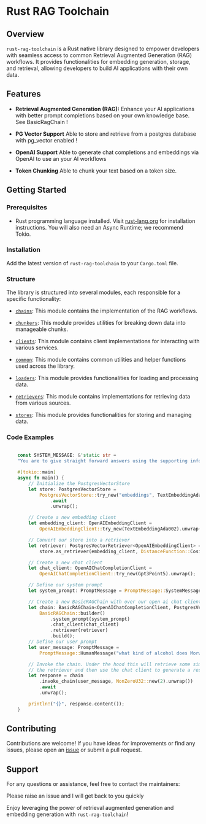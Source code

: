 # Rust RAG Toolchain

## Overview

`rust-rag-toolchain` is a Rust native library designed to empower developers with seamless access to common Retrieval Augmented Generation (RAG) workflows. It provides functionalities for embedding generation, storage, and retrieval, allowing developers to build AI applications with their own data.

## Features

- **Retrieval Augmented Generation (RAG):** Enhance your AI applications with better prompt completions based on your own knowledge base. See BasicRagChain ! 
- **PG Vector Support** Able to store and retrieve from a postgres database with pg_vector enabled !

- **OpenAI Support** Able to generate chat completions and embeddings via OpenAI to use an your AI workflows

- **Token Chunking** Able to chunk your text based on a token size.

## Getting Started

### Prerequisites

- Rust programming language installed. Visit [rust-lang.org](https://www.rust-lang.org/) for installation instructions. You will also need an Async Runtime; we recommend Tokio.

### Installation

Add the latest version of `rust-rag-toolchain` to your `Cargo.toml` file.

### Structure 

The library is structured into several modules, each responsible for a specific functionality:

- [`chains`](rag-toolchain/src/chains/): This module contains the implementation of the RAG workflows.

- [`chunkers`](rag-toolchain/src/chunkers/): This module provides utilities for breaking down data into manageable chunks.

- [`clients`](rag-toolchain/src/clients/): This module contains client implementations for interacting with various services.

- [`common`](rag-toolchain/src/common/): This module contains common utilities and helper functions used across the library.

- [`loaders`](rag-toolchain/src/loaders/): This module provides functionalities for loading and processing data.

- [`retrievers`](rag-toolchain/src/retrievers/): This module contains implementations for retrieving data from various sources.

- [`stores`](rag-toolchain/src/stores/): This module provides functionalities for storing and managing data.

### Code Examples

```rust

    const SYSTEM_MESSAGE: &'static str =
    "You are to give straight forward answers using the supporting information you are provided";

    #[tokio::main]
    async fn main() {
        // Initialize the PostgresVectorStore
        let store: PostgresVectorStore =
            PostgresVectorStore::try_new("embeddings", TextEmbeddingAda002)
                .await
                .unwrap();

        // Create a new embedding client
        let embedding_client: OpenAIEmbeddingClient =
            OpenAIEmbeddingClient::try_new(TextEmbeddingAda002).unwrap();

        // Convert our store into a retriever
        let retriever: PostgresVectorRetriever<OpenAIEmbeddingClient> =
            store.as_retriever(embedding_client, DistanceFunction::Cosine);

        // Create a new chat client
        let chat_client: OpenAIChatCompletionClient =
            OpenAIChatCompletionClient::try_new(Gpt3Point5).unwrap();

        // Define our system prompt
        let system_prompt: PromptMessage = PromptMessage::SystemMessage(SYSTEM_MESSAGE.into());

        // Create a new BasicRAGChain with over our open ai chat client and postgres vector retriever
        let chain: BasicRAGChain<OpenAIChatCompletionClient, PostgresVectorRetriever<_>> =
            BasicRAGChain::builder()
                .system_prompt(system_prompt)
                .chat_client(chat_client)
                .retriever(retriever)
                .build();
        // Define our user prompt
        let user_message: PromptMessage =
            PromptMessage::HumanMessage("what kind of alcohol does Morwenna drink".into());

        // Invoke the chain. Under the hood this will retrieve some similar text from
        // the retriever and then use the chat client to generate a response.
        let response = chain
            .invoke_chain(user_message, NonZeroU32::new(2).unwrap())
            .await
            .unwrap();

        println!("{}", response.content());
    }
```


## Contributing

Contributions are welcome! If you have ideas for improvements or find any issues, please open an [issue](https://github.com/yourusername/rust-rag-toolchain/issues) or submit a pull request.

## Support

For any questions or assistance, feel free to contact the maintainers:

Please raise an issue and I will get back to you quickly

Enjoy leveraging the power of retrieval augmented generation and embedding generation with `rust-rag-toolchain`!